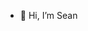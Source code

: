 - 👋 Hi, I’m Sean


<!---
s9general/s9general is a ✨ special ✨ repository because its `README.md` (this file) appears on your GitHub profile.
You can click the Preview link to take a look at your changes.
--->
